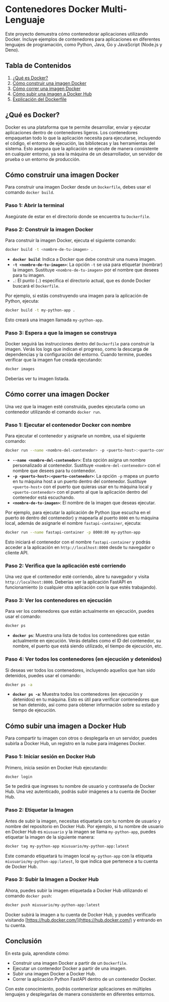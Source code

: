 # Contenedores Docker Multi-Lenguaje

Este proyecto demuestra cómo contenedorar aplicaciones utilizando Docker. Incluye ejemplos de contenedores para aplicaciones en diferentes lenguajes de programación, como Python, Java, Go y JavaScript (Node.js y Deno).

## Tabla de Contenidos

1. [¿Qué es Docker?](#qué-es-docker)
2. [Cómo construir una imagen Docker](#cómo-construir-una-imagen-docker)
3. [Cómo correr una imagen Docker](#cómo-correr-una-imagen-docker)
4. [Cómo subir una imagen a Docker Hub](#cómo-subir-una-imagen-a-docker-hub)
5. [Explicación del Dockerfile](#explicación-del-dockerfile)

## ¿Qué es Docker?

Docker es una plataforma que te permite desarrollar, enviar y ejecutar aplicaciones dentro de contenedores ligeros. Los contenedores empaquetan todo lo que la aplicación necesita para ejecutarse, incluyendo el código, el entorno de ejecución, las bibliotecas y las herramientas del sistema. Esto asegura que la aplicación se ejecute de manera consistente en cualquier entorno, ya sea la máquina de un desarrollador, un servidor de prueba o un entorno de producción.

## Cómo construir una imagen Docker

Para construir una imagen Docker desde un `Dockerfile`, debes usar el comando `docker build`.

### Paso 1: Abrir la terminal

Asegúrate de estar en el directorio donde se encuentra tu `Dockerfile`.

### Paso 2: Construir la imagen Docker

Para construir la imagen Docker, ejecuta el siguiente comando:

```bash
docker build -t <nombre-de-tu-imagen> .
```

- **`docker build`**: Indica a Docker que debe construir una nueva imagen.
- **`-t <nombre-de-tu-imagen>`**: La opción `-t` se usa para etiquetar (nombrar) la imagen. Sustituye `<nombre-de-tu-imagen>` por el nombre que desees para tu imagen.
- **`.`**: El punto (`.`) especifica el directorio actual, que es donde Docker buscará el `Dockerfile`.

Por ejemplo, si estás construyendo una imagen para la aplicación de Python, ejecuta:

```bash
docker build -t my-python-app .
```

Esto creará una imagen llamada `my-python-app`.

### Paso 3: Espera a que la imagen se construya

Docker seguirá las instrucciones dentro del `Dockerfile` para construir la imagen. Verás los logs que indican el progreso, como la descarga de dependencias y la configuración del entorno. Cuando termine, puedes verificar que la imagen fue creada ejecutando:

```bash
docker images
```

Deberías ver tu imagen listada.

## Cómo correr una imagen Docker

Una vez que la imagen esté construida, puedes ejecutarla como un contenedor utilizando el comando `docker run`.

### Paso 1: Ejecutar el contenedor Docker con nombre

Para ejecutar el contenedor y asignarle un nombre, usa el siguiente comando:

```bash
docker run --name <nombre-del-contenedor> -p <puerto-host>:<puerto-contenedor> <nombre-de-tu-imagen>
```

- **`--name <nombre-del-contenedor>`**: Esta opción asigna un nombre personalizado al contenedor. Sustituye `<nombre-del-contenedor>` con el nombre que desees para tu contenedor.
- **`-p <puerto-host>:<puerto-contenedor>`**: La opción `-p` mapea un puerto en tu máquina host a un puerto dentro del contenedor. Sustituye `<puerto-host>` con el puerto que quieras usar en tu máquina local y `<puerto-contenedor>` con el puerto al que la aplicación dentro del contenedor está escuchando.
- **`<nombre-de-tu-imagen>`**: El nombre de la imagen que deseas ejecutar.

Por ejemplo, para ejecutar la aplicación de Python (que escucha en el puerto `80` dentro del contenedor) y mapearla al puerto `8000` en tu máquina local, además de asignarle el nombre `fastapi-container`, ejecuta:

```bash
docker run --name fastapi-container -p 8000:80 my-python-app
```

Esto iniciará el contenedor con el nombre `fastapi-container` y podrás acceder a la aplicación en `http://localhost:8000` desde tu navegador o cliente API.

### Paso 2: Verifica que la aplicación esté corriendo

Una vez que el contenedor esté corriendo, abre tu navegador y visita `http://localhost:8000`. Deberías ver la aplicación FastAPI en funcionamiento (o cualquier otra aplicación con la que estés trabajando).

### Paso 3: Ver los contenedores en ejecución

Para ver los contenedores que están actualmente en ejecución, puedes usar el comando:

```bash
docker ps
```

- **`docker ps`**: Muestra una lista de todos los contenedores que están actualmente en ejecución. Verás detalles como el ID del contenedor, su nombre, el puerto que está siendo utilizado, el tiempo de ejecución, etc.

### Paso 4: Ver todos los contenedores (en ejecución y detenidos)

Si deseas ver todos los contenedores, incluyendo aquellos que han sido detenidos, puedes usar el comando:

```bash
docker ps -a
```

- **`docker ps -a`**: Muestra todos los contenedores (en ejecución y detenidos) en tu máquina. Esto es útil para verificar contenedores que se han detenido, así como para obtener información sobre su estado y tiempo de ejecución.

## Cómo subir una imagen a Docker Hub

Para compartir tu imagen con otros o desplegarla en un servidor, puedes subirla a Docker Hub, un registro en la nube para imágenes Docker.

### Paso 1: Iniciar sesión en Docker Hub

Primero, inicia sesión en Docker Hub ejecutando:

```bash
docker login
```

Se te pedirá que ingreses tu nombre de usuario y contraseña de Docker Hub. Una vez autenticado, podrás subir imágenes a tu cuenta de Docker Hub.

### Paso 2: Etiquetar la Imagen

Antes de subir la imagen, necesitas etiquetarla con tu nombre de usuario y nombre del repositorio en Docker Hub. Por ejemplo, si tu nombre de usuario en Docker Hub es `miusuario` y la imagen se llama `my-python-app`, puedes etiquetar la imagen de la siguiente manera:

```bash
docker tag my-python-app miusuario/my-python-app:latest
```

Este comando etiquetará tu imagen local `my-python-app` con la etiqueta `miusuario/my-python-app:latest`, lo que indica que pertenece a tu cuenta de Docker Hub.

### Paso 3: Subir la Imagen a Docker Hub

Ahora, puedes subir la imagen etiquetada a Docker Hub utilizando el comando `docker push`:

```bash
docker push miusuario/my-python-app:latest
```

Docker subirá la imagen a tu cuenta de Docker Hub, y puedes verificarlo visitando [https://hub.docker.com/](https://hub.docker.com/) y entrando en tu cuenta.

## Conclusión

En esta guía, aprendiste cómo:

- Construir una imagen Docker a partir de un `Dockerfile`.
- Ejecutar un contenedor Docker a partir de una imagen.
- Subir una imagen Docker a Docker Hub.
- Correr la aplicación Python FastAPI dentro de un contenedor Docker.

Con este conocimiento, podrás contenerizar aplicaciones en múltiples lenguajes y desplegarlas de manera consistente en diferentes entornos.
